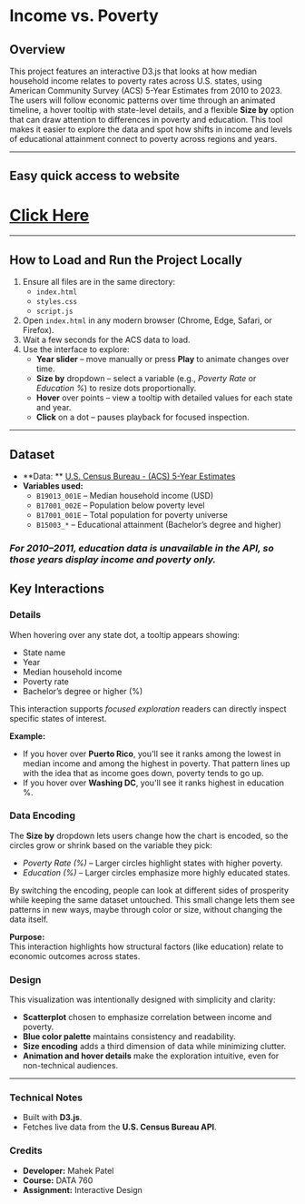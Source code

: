 # Income vs. Poverty

## Overview

This project features an interactive D3.js that looks at how median household income relates to poverty rates across
U.S. states, using American Community Survey (ACS) 5-Year Estimates from 2010 to 2023. The users will follow economic
patterns over time through an animated timeline, a hover tooltip with state-level details, and a flexible **Size by**
option that can draw attention to differences in poverty and education. This tool makes it easier to explore the data
and spot how shifts in income and levels of educational attainment connect to poverty across regions and years.

---

## Easy quick access to website

# [Click Here](https://mpate1001.github.io/us-income-poverty-trends/)

---

## How to Load and Run the Project Locally

1. Ensure all files are in the same directory:
    - `index.html`
    - `styles.css`
    - `script.js`
2. Open `index.html` in any modern browser (Chrome, Edge, Safari, or Firefox).
3. Wait a few seconds for the ACS data to load.
4. Use the interface to explore:
    - **Year slider** – move manually or press **Play** to animate changes over time.
    - **Size by** dropdown – select a variable (e.g., *Poverty Rate* or *Education %*) to resize dots proportionally.
    - **Hover** over points – view a tooltip with detailed values for each state and year.
    - **Click** on a dot – pauses playback for focused inspection.

---

## Dataset

- **Data:
  ** [U.S. Census Bureau - (ACS) 5-Year Estimates](https://www.census.gov/data/developers/data-sets/acs-5year.html)
- **Variables used:**
    - `B19013_001E` – Median household income (USD)
    - `B17001_002E` – Population below poverty level
    - `B17001_001E` – Total population for poverty universe
    - `B15003_*` – Educational attainment (Bachelor’s degree and higher)

### ***For 2010–2011, education data is unavailable in the API, so those years display income and poverty only.***

## Key Interactions

### Details

When hovering over any state dot, a tooltip appears showing:

- State name
- Year
- Median household income
- Poverty rate
- Bachelor’s degree or higher (%)

This interaction supports *focused exploration* readers can directly inspect specific states of interest.

**Example:**

- If you hover over **Puerto Rico**, you'll see it ranks among the lowest in median income and among the highest in
  poverty. That pattern lines up with the idea that as income goes down, poverty tends to go up.
- If you hover over **Washing DC**, you'll see it ranks highest in education %.

### Data Encoding

The **Size by** dropdown lets users change how the chart is encoded, so the circles grow or shrink based on the variable
they pick:

- *Poverty Rate (%)* – Larger circles highlight states with higher poverty.
- *Education (%)* – Larger circles emphasize more highly educated states.

By switching the encoding, people can look at different sides of prosperity while keeping the same dataset untouched.
This small change lets them see patterns in new ways, maybe through color or size, without changing the data itself.

**Purpose:**  
This interaction highlights how structural factors (like education) relate to economic outcomes across states.

### Design

This visualization was intentionally designed with simplicity and clarity:

- **Scatterplot** chosen to emphasize correlation between income and poverty.
- **Blue color palette** maintains consistency and readability.
- **Size encoding** adds a third dimension of data while minimizing clutter.
- **Animation and hover details** make the exploration intuitive, even for non-technical audiences.

---

### Technical Notes

- Built with **D3.js**.
- Fetches live data from the **U.S. Census Bureau API**.

### Credits

- **Developer:** Mahek Patel
- **Course:** DATA 760
- **Assignment:** Interactive Design
